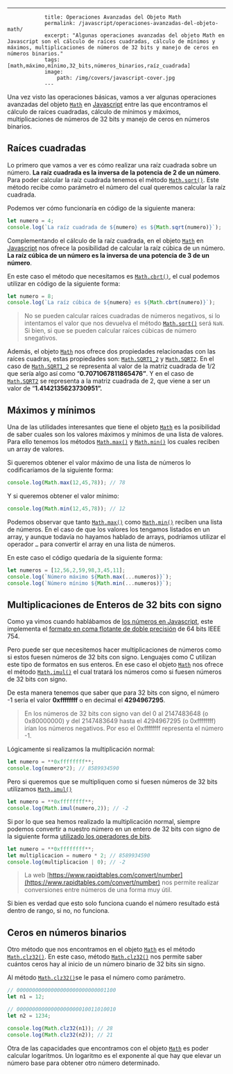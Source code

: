 ---
				title: Operaciones Avanzadas del Objeto Math
				permalink: /javascript/operaciones-avanzadas-del-objeto-math/
				excerpt: "Algunas operaciones avanzadas del objeto Math en Javascript son el cálculo de raíces cuadradas, cálculo de mínimos y máximos, multiplicaciones de números de 32 bits y manejo de ceros en números binarios."
				tags: [math,máximo,mínimo,32_bits,números_binarios,raíz_cuadrada]
				image:
  					path: /img/covers/javascript-cover.jpg
				---
			
Una vez visto las operaciones básicas, vamos a ver algunas operaciones avanzadas del objeto [`Math`](https://w3api.com/Javascript/Math/) en [Javascript](https://www.manualweb.net/javascript/) entre las que encontramos el cálculo de raíces cuadradas, cálculo de mínimos y máximos, multiplicaciones de números de 32 bits y manejo de ceros en números binarios.


## Raíces cuadradas


Lo primero que vamos a ver es cómo realizar una raíz cuadrada sobre un número. **La raíz cuadrada es la inversa de la potencia de 2 de un número**. Para poder calcular la raíz cuadrada tenemos el método [`Math.sqrt()`](https://www.w3api.com/Javascript/Math/sqrt). Este método recibe como parámetro el número del cual queremos calcular la raíz cuadrada.


Podemos ver cómo funcionaría en código de la siguiente manera:


```javascript
let numero = 4;
console.log(`La raíz cuadrada de ${numero} es ${Math.sqrt(numero)}`);
```


Complementando el cálculo de la raíz cuadrada, en el objeto [`Math`](https://w3api.com/Javascript/Math/) en [Javascript](https://www.manualweb.net/javascript/) nos ofrece la posibilidad de calcular la raíz cúbica de un número. **La raíz cúbica de un número es la inversa de una potencia de 3 de un número**.


En este caso el método que necesitamos es [`Math.cbrt()`](https://www.w3api.com/Javascript/Math/cbrt), el cual podemos utilizar en código de la siguiente forma:


```javascript
let numero = 8;
console.log(`La raíz cúbica de ${numero} es ${Math.cbrt(numero)}`);
```


> No se pueden calcular raíces cuadradas de números negativos, si lo intentamos el valor que nos devuelva el método [`Math.sqrt()`](https://www.w3api.com/Javascript/Math/sqrt) será `NaN`. Si bien, si que se pueden calcular raíces cúbicas de número snegativos.


Además, el objeto [`Math`](https://w3api.com/Javascript/Math/) nos ofrece dos propiedades relacionadas con las raíces cuadras, estas propiedades son: [`Math.SQRT1_2`](https://www.w3api.com/Javascript/Math/SQRT1_2) y [`Math.SQRT2`](https://www.w3api.com/Javascript/Math/SQRT2). En el caso de [`Math.SQRT1_2`](https://www.w3api.com/Javascript/Math/SQRT1_2) se representa al valor de la matriz cuadrada de 1/2 que sería algo así como “**0.7071067811865476”**. Y en el caso de [`Math.SQRT2`](https://www.w3api.com/Javascript/Math/SQRT2) se representa a la matriz cuadrada de 2, que viene a ser un valor de “**1.4142135623730951”.**


## Máximos y mínimos


Una de las utilidades interesantes que tiene el objeto [`Math`](https://w3api.com/Javascript/Math/) es la posibilidad de saber cuales son los valores máximos y mínimos de una lista de valores. Para ello tenemos los métodos [`Math.max()`](https://www.w3api.com/Javascript/Math/max) y [`Math.min()`](https://www.w3api.com/Javascript/Math/min) los cuales reciben un array de valores.


Si queremos obtener el valor máximo de una lista de números lo codificaríamos de la siguiente forma:


```javascript
console.log(Math.max(12,45,78)); // 78
```


Y si queremos obtener el valor mínimo:


```javascript
console.log(Math.min(12,45,78)); // 12
```


Podemos observar que tanto [`Math.max()`](https://www.w3api.com/Javascript/Math/max) como [`Math.min()`](https://www.w3api.com/Javascript/Math/min) reciben una lista de números. En el caso de que los valores los tengamos listados en un array, y aunque todavía no hayamos hablado de arrays, podríamos utilizar el operador `…` para convertir el array en una lista de números.


En este caso el código quedaría de la siguiente forma:


```javascript
let numeros = [12,56,2,59,98,3,45,11];
console.log(`Número máximo ${Math.max(...numeros)}`);
console.log(`Número mínimo ${Math.min(...numeros)}`);
```


## Multiplicaciones de Enteros de 32 bits con signo


Como ya vimos cuando hablábamos de [los números en Javascript](https://manualweb.net/javascript/numeros-javascript/), este implementa el [formato en coma flotante de doble precisión](https://es.wikipedia.org/wiki/Formato_en_coma_flotante_de_doble_precisi%C3%B3n) de 64 bits IEEE 754.


Pero puede ser que necesitemos hacer multiplicaciones de números como si estos fuesen números de 32 bits con signo. Lenguajes como C utilizan este tipo de formatos en sus enteros. En ese caso el objeto [`Math`](https://w3api.com/Javascript/Math/) nos ofrece el método [`Math.imul()`](https://www.w3api.com/Javascript/Math/imul) el cual tratará los números como si fuesen números de 32 bits con signo.


De esta manera tenemos que saber que para 32 bits con signo, el número -1 sería el valor **0xffffffff** o en decimal el **4294967295**.


> En los números de 32 bits con signo van del 0 al 2147483648 (o 0x80000000) y del 2147483649 hasta el 4294967295 (o 0xffffffff) irían los números negativos. Por eso el 0xffffffff representa el número -1.


Lógicamente si realizamos la multiplicación normal:


```javascript
let numero = **0xffffffff**;
console.log(numero*2); // 8589934590
```


Pero si queremos que se multipliquen como si fuesen números de 32 bits utilizamos [`Math.imul()`](https://www.w3api.com/Javascript/Math/imul)


```javascript
let numero = **0xffffffff**;
console.log(Math.imul(numero,2)); // -2
```


Si por lo que sea hemos realizado la multiplicación normal, siempre podemos convertir a nuestro número en un entero de 32 bits con signo de la siguiente forma [utilizado los operadores de bits](https://manualweb.net/javascript/operadores-sobre-bits/).


```javascript
let numero = **0xffffffff**;
let multiplicacion = numero * 2; // 8589934590
console.log(multiplicacion | 0); // -2 
```


> La web [https://www.rapidtables.com/convert/number](https://www.rapidtables.com/convert/number) nos permite realizar conversiones entre números de una forma muy útil.


Si bien es verdad que esto solo funciona cuando el número resultado está dentro de rango, si no, no funciona.


## Ceros en números binarios


Otro método que nos encontramos en el objeto [`Math`](https://w3api.com/Javascript/Math/) es el método [`Math.clz32()`](https://www.w3api.com/Javascript/Math/clz32). En este caso, método [`Math.clz32()`](https://www.w3api.com/Javascript/Math/clz32) nos permite saber cuántos ceros hay al inicio de un número binario de 32 bits sin signo.


Al método [`Math.clz32()`](https://www.w3api.com/Javascript/Math/clz32)se le pasa el número como parámetro.


```javascript
// 00000000000000000000000000001100
let n1 = 12;   

// 00000000000000000000010011010010
let n2 = 1234; 

console.log(Math.clz32(n1)); // 28
console.log(Math.clz32(n2)); // 21
```


Otra de las capacidades que encontramos con el objeto [`Math`](https://w3api.com/Javascript/Math/) es poder calcular logaritmos. Un logaritmo es el exponente al que hay que elevar un número base para obtener otro número determinado.

